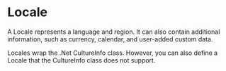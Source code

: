 # Locale
A Locale represents a language and region. It can also contain additional information, such as currency, calendar, and user-added custom data.

Locales wrap the .Net CultureInfo class. However, you can also define a Locale that the CultureInfo class does not support. 
